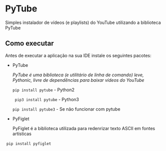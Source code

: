 # PyTube
Simples instalador de vídeos (e playlists) do YouTube utilizando a biblioteca PyTube 



## Como executar

Antes de executar a aplicação na sua IDE instale os seguintes pacotes:



- PyTube

  *PyTube é uma biblioteca (e utilitário de linha de comando) leve, Pythonic, livre de dependências para baixar vídeos do YouTube*

  

  ```pip install pytube``` - Python2

  ``` pip3 install pytube``` - Python3

  ```pip install pytube3``` - Se não funcionar com pytube



- PyFiglet

  PyFiglet é a biblioteca utilizada para redenrizar texto ASCII em fontes artísticas 

​	  ``pip install pyfiglet``  




